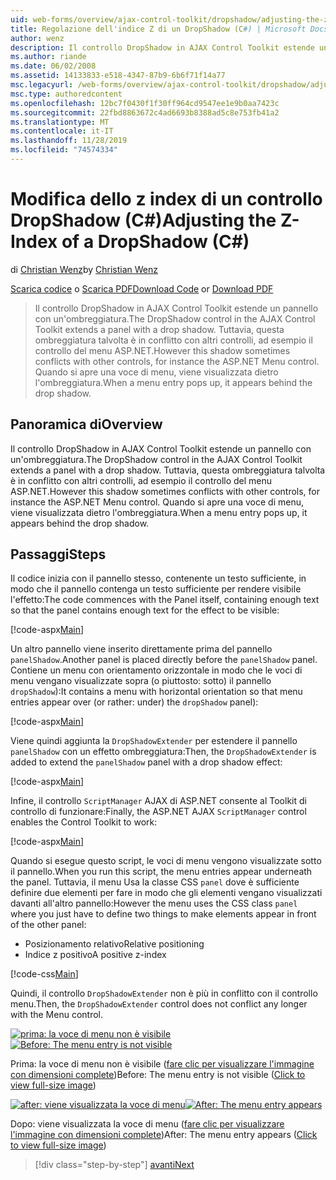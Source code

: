 ```yaml
---
uid: web-forms/overview/ajax-control-toolkit/dropshadow/adjusting-the-z-index-of-a-dropshadow-cs
title: Regolazione dell'indice Z di un DropShadow (C#) | Microsoft Docs
author: wenz
description: Il controllo DropShadow in AJAX Control Toolkit estende un pannello con un'ombreggiatura. Tuttavia, questa ombreggiatura talvolta è in conflitto con altri controlli, per Insta...
ms.author: riande
ms.date: 06/02/2008
ms.assetid: 14133833-e518-4347-87b9-6b6f71f14a77
msc.legacyurl: /web-forms/overview/ajax-control-toolkit/dropshadow/adjusting-the-z-index-of-a-dropshadow-cs
msc.type: authoredcontent
ms.openlocfilehash: 12bc7f0430f1f30ff964cd9547ee1e9b0aa7423c
ms.sourcegitcommit: 22fbd8863672c4ad6693b8388ad5c8e753fb41a2
ms.translationtype: MT
ms.contentlocale: it-IT
ms.lasthandoff: 11/28/2019
ms.locfileid: "74574334"
---
```

# <a name="adjusting-the-z-index-of-a-dropshadow-c"></a><span data-ttu-id="a07ce-104">Modifica dello z index di un controllo DropShadow (C#)</span><span class="sxs-lookup"><span data-stu-id="a07ce-104">Adjusting the Z-Index of a DropShadow (C#)</span></span>

<span data-ttu-id="a07ce-105">di [Christian Wenz](https://github.com/wenz)</span><span class="sxs-lookup"><span data-stu-id="a07ce-105">by [Christian Wenz](https://github.com/wenz)</span></span>

<span data-ttu-id="a07ce-106">[Scarica codice](https://download.microsoft.com/download/5/1/6/51652a81-500b-4f6b-88d3-617103e7941e/DropShadow1.cs.zip) o [Scarica PDF](https://download.microsoft.com/download/b/6/a/b6ae89ee-df69-4c87-9bfb-ad1eb2b23373/dropshadow1CS.pdf)</span><span class="sxs-lookup"><span data-stu-id="a07ce-106">[Download Code](https://download.microsoft.com/download/5/1/6/51652a81-500b-4f6b-88d3-617103e7941e/DropShadow1.cs.zip) or [Download PDF](https://download.microsoft.com/download/b/6/a/b6ae89ee-df69-4c87-9bfb-ad1eb2b23373/dropshadow1CS.pdf)</span></span>

> <span data-ttu-id="a07ce-107">Il controllo DropShadow in AJAX Control Toolkit estende un pannello con un'ombreggiatura.</span><span class="sxs-lookup"><span data-stu-id="a07ce-107">The DropShadow control in the AJAX Control Toolkit extends a panel with a drop shadow.</span></span> <span data-ttu-id="a07ce-108">Tuttavia, questa ombreggiatura talvolta è in conflitto con altri controlli, ad esempio il controllo del menu ASP.NET.</span><span class="sxs-lookup"><span data-stu-id="a07ce-108">However this shadow sometimes conflicts with other controls, for instance the ASP.NET Menu control.</span></span> <span data-ttu-id="a07ce-109">Quando si apre una voce di menu, viene visualizzata dietro l'ombreggiatura.</span><span class="sxs-lookup"><span data-stu-id="a07ce-109">When a menu entry pops up, it appears behind the drop shadow.</span></span>

## <a name="overview"></a><span data-ttu-id="a07ce-110">Panoramica di</span><span class="sxs-lookup"><span data-stu-id="a07ce-110">Overview</span></span>

<span data-ttu-id="a07ce-111">Il controllo DropShadow in AJAX Control Toolkit estende un pannello con un'ombreggiatura.</span><span class="sxs-lookup"><span data-stu-id="a07ce-111">The DropShadow control in the AJAX Control Toolkit extends a panel with a drop shadow.</span></span> <span data-ttu-id="a07ce-112">Tuttavia, questa ombreggiatura talvolta è in conflitto con altri controlli, ad esempio il controllo del menu ASP.NET.</span><span class="sxs-lookup"><span data-stu-id="a07ce-112">However this shadow sometimes conflicts with other controls, for instance the ASP.NET Menu control.</span></span> <span data-ttu-id="a07ce-113">Quando si apre una voce di menu, viene visualizzata dietro l'ombreggiatura.</span><span class="sxs-lookup"><span data-stu-id="a07ce-113">When a menu entry pops up, it appears behind the drop shadow.</span></span>

## <a name="steps"></a><span data-ttu-id="a07ce-114">Passaggi</span><span class="sxs-lookup"><span data-stu-id="a07ce-114">Steps</span></span>

<span data-ttu-id="a07ce-115">Il codice inizia con il pannello stesso, contenente un testo sufficiente, in modo che il pannello contenga un testo sufficiente per rendere visibile l'effetto:</span><span class="sxs-lookup"><span data-stu-id="a07ce-115">The code commences with the Panel itself, containing enough text so that the panel contains enough text for the effect to be visible:</span></span>

[!code-aspx[Main](adjusting-the-z-index-of-a-dropshadow-cs/samples/sample1.aspx)]

<span data-ttu-id="a07ce-116">Un altro pannello viene inserito direttamente prima del pannello `panelShadow`.</span><span class="sxs-lookup"><span data-stu-id="a07ce-116">Another panel is placed directly before the `panelShadow` panel.</span></span> <span data-ttu-id="a07ce-117">Contiene un menu con orientamento orizzontale in modo che le voci di menu vengano visualizzate sopra (o piuttosto: sotto) il pannello `dropShadow`):</span><span class="sxs-lookup"><span data-stu-id="a07ce-117">It contains a menu with horizontal orientation so that menu entries appear over (or rather: under) the `dropShadow` panel):</span></span>

[!code-aspx[Main](adjusting-the-z-index-of-a-dropshadow-cs/samples/sample2.aspx)]

<span data-ttu-id="a07ce-118">Viene quindi aggiunta la `DropShadowExtender` per estendere il pannello `panelShadow` con un effetto ombreggiatura:</span><span class="sxs-lookup"><span data-stu-id="a07ce-118">Then, the `DropShadowExtender` is added to extend the `panelShadow` panel with a drop shadow effect:</span></span>

[!code-aspx[Main](adjusting-the-z-index-of-a-dropshadow-cs/samples/sample3.aspx)]

<span data-ttu-id="a07ce-119">Infine, il controllo `ScriptManager` AJAX di ASP.NET consente al Toolkit di controllo di funzionare:</span><span class="sxs-lookup"><span data-stu-id="a07ce-119">Finally, the ASP.NET AJAX `ScriptManager` control enables the Control Toolkit to work:</span></span>

[!code-aspx[Main](adjusting-the-z-index-of-a-dropshadow-cs/samples/sample4.aspx)]

<span data-ttu-id="a07ce-120">Quando si esegue questo script, le voci di menu vengono visualizzate sotto il pannello.</span><span class="sxs-lookup"><span data-stu-id="a07ce-120">When you run this script, the menu entries appear underneath the panel.</span></span> <span data-ttu-id="a07ce-121">Tuttavia, il menu Usa la classe CSS `panel` dove è sufficiente definire due elementi per fare in modo che gli elementi vengano visualizzati davanti all'altro pannello:</span><span class="sxs-lookup"><span data-stu-id="a07ce-121">However the menu uses the CSS class `panel` where you just have to define two things to make elements appear in front of the other panel:</span></span>

- <span data-ttu-id="a07ce-122">Posizionamento relativo</span><span class="sxs-lookup"><span data-stu-id="a07ce-122">Relative positioning</span></span>
- <span data-ttu-id="a07ce-123">Indice z positivo</span><span class="sxs-lookup"><span data-stu-id="a07ce-123">A positive z-index</span></span>

[!code-css[Main](adjusting-the-z-index-of-a-dropshadow-cs/samples/sample5.css)]

<span data-ttu-id="a07ce-124">Quindi, il controllo `DropShadowExtender` non è più in conflitto con il controllo menu.</span><span class="sxs-lookup"><span data-stu-id="a07ce-124">Then, the `DropShadowExtender` control does not conflict any longer with the Menu control.</span></span>

<span data-ttu-id="a07ce-125">[![prima: la voce di menu non è visibile](adjusting-the-z-index-of-a-dropshadow-cs/_static/image2.png)](adjusting-the-z-index-of-a-dropshadow-cs/_static/image1.png)</span><span class="sxs-lookup"><span data-stu-id="a07ce-125">[![Before: The menu entry is not visible](adjusting-the-z-index-of-a-dropshadow-cs/_static/image2.png)](adjusting-the-z-index-of-a-dropshadow-cs/_static/image1.png)</span></span>

<span data-ttu-id="a07ce-126">Prima: la voce di menu non è visibile ([fare clic per visualizzare l'immagine con dimensioni complete](adjusting-the-z-index-of-a-dropshadow-cs/_static/image3.png))</span><span class="sxs-lookup"><span data-stu-id="a07ce-126">Before: The menu entry is not visible ([Click to view full-size image](adjusting-the-z-index-of-a-dropshadow-cs/_static/image3.png))</span></span>

<span data-ttu-id="a07ce-127">[![after: viene visualizzata la voce di menu](adjusting-the-z-index-of-a-dropshadow-cs/_static/image5.png)](adjusting-the-z-index-of-a-dropshadow-cs/_static/image4.png)</span><span class="sxs-lookup"><span data-stu-id="a07ce-127">[![After: The menu entry appears](adjusting-the-z-index-of-a-dropshadow-cs/_static/image5.png)](adjusting-the-z-index-of-a-dropshadow-cs/_static/image4.png)</span></span>

<span data-ttu-id="a07ce-128">Dopo: viene visualizzata la voce di menu ([fare clic per visualizzare l'immagine con dimensioni complete](adjusting-the-z-index-of-a-dropshadow-cs/_static/image6.png))</span><span class="sxs-lookup"><span data-stu-id="a07ce-128">After: The menu entry appears ([Click to view full-size image](adjusting-the-z-index-of-a-dropshadow-cs/_static/image6.png))</span></span>

> [!div class="step-by-step"]
> [<span data-ttu-id="a07ce-129">avanti</span><span class="sxs-lookup"><span data-stu-id="a07ce-129">Next</span></span>](manipulating-dropshadow-properties-from-client-code-cs.md)
